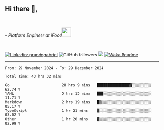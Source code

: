 <h2>Hi there  👋,</h2> </br>

<p><em>- Platform Engineer at <a href="https://www.ifood.com.br/">iFood</a><img src="https://media.giphy.com/media/WUlplcMpOCEmTGBtBW/giphy.gif" width="30"> 
</em></p></br>


[![Linkedin: prandogabriel](https://img.shields.io/badge/-prandogabriel-blue?style=flat-square&logo=Linkedin&logoColor=white&link=https://www.linkedin.com/in/prandogabriel/)](https://www.linkedin.com/in/prandogabriel)
![GitHub followers](https://img.shields.io/github/followers/prandogabriel?label=Follow&style=social)
![](https://visitor-badge.glitch.me/badge?page_id=prandogabriel.prandogabriel)
[![Waka Readme](https://github.com/prandogabriel/prandogabriel/actions/workflows/update-stats.yml.yml/badge.svg)](https://github.com/prandogabriel/prandogabriel/actions/workflows/update-stats.yml.yml)

---

<!--START_SECTION:waka-->

```golang
From: 29 November 2024 - To: 29 December 2024

Total Time: 43 hrs 32 mins

Go                        28 hrs 9 mins   ███████████████▓░░░░░░░░░   62.74 %
YAML                      5 hrs 15 mins   ███░░░░░░░░░░░░░░░░░░░░░░   11.71 %
Markdown                  2 hrs 19 mins   █▒░░░░░░░░░░░░░░░░░░░░░░░   05.17 %
TypeScript                1 hr 21 mins    ▓░░░░░░░░░░░░░░░░░░░░░░░░   03.02 %
Other                     1 hr 20 mins    ▓░░░░░░░░░░░░░░░░░░░░░░░░   02.99 %
```

<!--END_SECTION:waka-->
